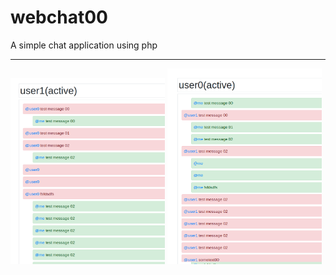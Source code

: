 # webchat00
A simple chat application using php
<hr>
<img src="screen/1.png" width="49%">
<img src="screen/2.png" width="49%">

